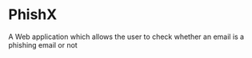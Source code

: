 # PhishX
A Web application which allows the user to check whether an email is a phishing email or not
